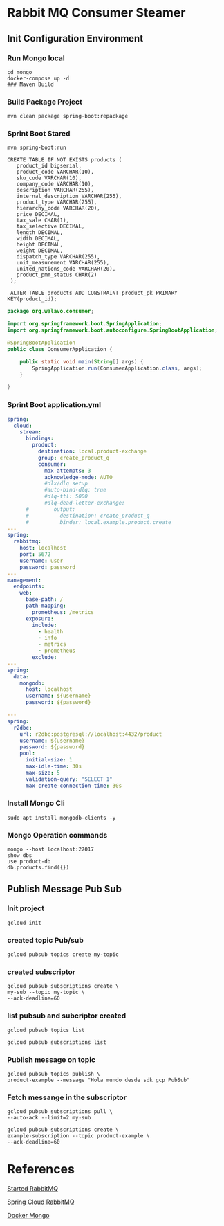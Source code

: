 # Rabbit MQ Consumer Steamer

## Init Configuration Environment

### Run Mongo local

```shell
cd mongo
docker-compose up -d
### Maven Build
```

### Build Package Project

```shell
mvn clean package spring-boot:repackage
```

### Sprint Boot Stared

```shell
mvn spring-boot:run
```

```postgresql
CREATE TABLE IF NOT EXISTS products (
   product_id bigserial,
   product_code VARCHAR(10),
   sku_code VARCHAR(10),
   company_code VARCHAR(10),
   description VARCHAR(255),
   internal_description VARCHAR(255),
   product_type VARCHAR(255),
   hierarchy_code VARCHAR(20),
   price DECIMAL,
   tax_sale CHAR(1),
   tax_selective DECIMAL,
   length DECIMAL,
   width DECIMAL,
   height DECIMAL,
   weight DECIMAL,
   dispatch_type VARCHAR(255),
   unit_measurement VARCHAR(255),
   united_nations_code VARCHAR(20),
   product_pmm_status CHAR(2)
 );
 
 ALTER TABLE products ADD CONSTRAINT product_pk PRIMARY KEY(product_id);

```


```java
package org.walavo.consumer;

import org.springframework.boot.SpringApplication;
import org.springframework.boot.autoconfigure.SpringBootApplication;

@SpringBootApplication
public class ConsumerApplication {

    public static void main(String[] args) {
        SpringApplication.run(ConsumerApplication.class, args);
    }

}
```

### Sprint Boot application.yml

```yaml
spring:
  cloud:
    stream:
      bindings:
        product:
          destination: local.product-exchange
          group: create_product_q
          consumer:
            max-attempts: 3
            acknowledge-mode: AUTO
            #dlx/dlq setup
            #auto-bind-dlq: true
            #dlq-ttl: 5000
            #dlq-dead-letter-exchange:
      #        output:
      #          destination: create_product_q
      #          binder: local.example.product.create
---
spring:
  rabbitmq:
    host: localhost
    port: 5672
    username: user
    password: password
---
management:
  endpoints:
    web:
      base-path: /
      path-mapping:
        prometheus: /metrics
      exposure:
        include:
          - health
          - info
          - metrics
          - prometheus
        exclude:
---
spring:
  data:
    mongodb:
      host: localhost
      username: ${username}
      password: ${password}

---
spring:
  r2dbc:
    url: r2dbc:postgresql://localhost:4432/product
    username: ${username}
    password: ${password}
    pool:
      initial-size: 1
      max-idle-time: 30s
      max-size: 5
      validation-query: "SELECT 1"
      max-create-connection-time: 30s
```

### Install Mongo Cli

```shell
sudo apt install mongodb-clients -y
```

### Mongo Operation commands

```mongo
mongo --host localhost:27017
show dbs
use product-db
db.products.find({})
```

## Publish Message Pub Sub


### Init project

```mongo
gcloud init
```

### created  topic Pub/sub

```mongo
gcloud pubsub topics create my-topic
```

### created subscriptor

```mongo
gcloud pubsub subscriptions create \
my-sub --topic my-topic \
--ack-deadline=60
```

### list pubsub  and subcriptor created

```mongo
gcloud pubsub topics list

gcloud pubsub subscriptions list
```

### Publish message on topic

```mongo
gcloud pubsub topics publish \
product-example --message "Hola mundo desde sdk gcp PubSub"
```

### Fetch messange in the subscriptor

```mongo
gcloud pubsub subscriptions pull \
--auto-ack --limit=2 my-sub

gcloud pubsub subscriptions create \
example-subscription --topic product-example \
--ack-deadline=60
```

# References

[Started RabbitMQ](https://spring.io/guides/gs/messaging-rabbitmq/)

[Spring Cloud RabbitMQ](https://cloud.spring.io/spring-cloud-static/spring-cloud-stream-binder-rabbit/2.2.0.M1/spring-cloud-stream-binder-rabbit.html#_rabbitmq_binder_overview)

[Docker Mongo](https://medium.com/faun/managing-mongodb-on-docker-with-docker-compose-26bf8a0bbae3)